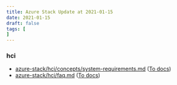 ```yaml
---
title: Azure Stack Update at 2021-01-15
date: 2021-01-15
draft: false
tags: [
]
---
```


### hci
- [azure-stack/hci/concepts/system-requirements.md](https://github.com/MicrosoftDocs/azure-stack-docs/compare/8f901c2..a4001d7#diff-8393a98fd69eaa8eb25ffa8e0239e2120b26053a29822063bc8b89f5c5fa0f52) ([To docs](https://docs.microsoft.com/en-us/azure-stack/hci/concepts/system-requirements?WT.mc_id=AZ-MVP-5003408))
- [azure-stack/hci/faq.md](https://github.com/MicrosoftDocs/azure-stack-docs/compare/8f901c2..a4001d7#diff-e37a217dd73abb0840fed3bdd6599a1b7c5289fbc1bb8a41c2958f80f6b36de1) ([To docs](https://docs.microsoft.com/en-us/azure-stack/hci/faq?WT.mc_id=AZ-MVP-5003408))
    
